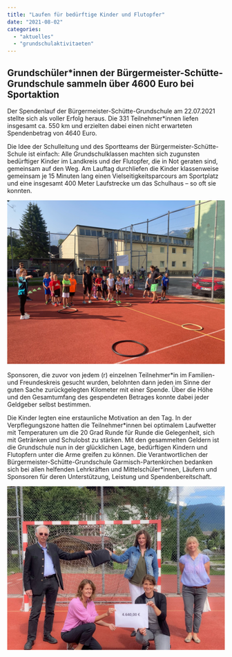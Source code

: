 ```yaml
---
title: "Laufen für bedürftige Kinder und Flutopfer"
date: "2021-08-02"
categories: 
  - "aktuelles"
  - "grundschulaktivitaeten"
---
```


## **Grundschüler\*innen der Bürgermeister-Schütte-Grundschule sammeln über 4600 Euro bei Sportaktion**

Der Spendenlauf der Bürgermeister-Schütte-Grundschule am 22.07.2021 stellte sich als voller Erfolg heraus. Die 331 Teilnehmer\*innen liefen insgesamt ca. 550 km und erzielten dabei einen nicht erwarteten Spendenbetrag von 4640 Euro.

Die Idee der Schulleitung und des Sportteams der Bürgermeister-Schütte-Schule ist einfach: Alle Grundschulklassen machten sich zugunsten bedürftiger Kinder im Landkreis und der Flutopfer, die in Not geraten sind, gemeinsam auf den Weg. Am Lauftag durchliefen die Kinder klassenweise gemeinsam je 15 Minuten lang einen Vielseitigkeitsparcours am Sportplatz und eine insgesamt 400 Meter Laufstrecke um das Schulhaus – so oft sie konnten.

![](images/GSMS-Sportfest-1024x768.png)

Sponsoren, die zuvor von jedem (r) einzelnen Teilnehmer\*in im Familien- und Freundeskreis gesucht wurden, belohnten dann jeden im Sinne der guten Sache zurückgelegten Kilometer mit einer Spende. Über die Höhe und den Gesamtumfang des gespendeten Betrages konnte dabei jeder Geldgeber selbst bestimmen.

Die Kinder legten eine erstaunliche Motivation an den Tag. In der Verpflegungszone hatten die Teilnehmer\*innen bei optimalem Laufwetter mit Temperaturen um die 20 Grad Runde für Runde die Gelegenheit, sich mit Getränken und Schulobst zu stärken. Mit den gesammelten Geldern ist die Grundschule nun in der glücklichen Lage, bedürftigen Kindern und Flutopfern unter die Arme greifen zu können. Die Verantwortlichen der Bürgermeister-Schütte-Grundschule Garmisch-Partenkirchen bedanken sich bei allen helfenden Lehrkräften und Mittelschüler\*innen, Läufern und Sponsoren für deren Unterstützung, Leistung und Spendenbereitschaft.

![](images/IMG_0243-1024x768.jpg)
